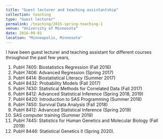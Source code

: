 ```yaml
---
title: "Guest lecturer and teaching assistantship"
collection: teaching
type: "Guest lecturer"
permalink: /teaching/2015-spring-teaching-1
venue: "University of Minnesota"
date: 2016-09-01
location: "Minneapolis, Minnesota"
---
```



I have been guest lecturer and teaching assistant for different courses throughout the past few years,

1) PubH 7405: Biostatistics Regression (Fall 2016)
2)  PubH 7406: Advanced Regression (Spring 2017)
3) PubH 6414: Biostatistical Literacy (Summer 2017)
4) PubH 8432: Probability Models (Fall 2017)
5) PubH 7430: Statistical Methods for Correlated Data (Fall 2017)
6) PubH 8412: Advanced Statistical Inference (Spring 2018, 2019)
7) PubH 6420: Introduction to SAS Programming (Summer 2018)
8) PubH 7450: Survival Data Analysis (Fall 2018)
9) PubH 8412: Advanced Statistical Inference (Spring 2019)
10) SAS computer training (Summer 2019)
11) PubH 7445: Statistics for Human Genetics and Molecular Biology (Fall 2019)
12) PubH 8446: Statistical Genetics II (Spring 2020).